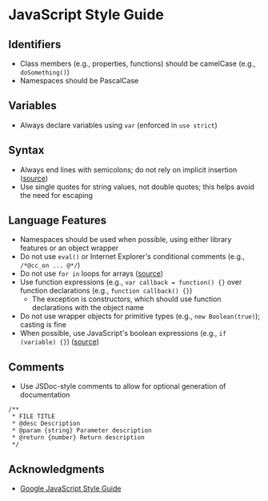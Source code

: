 # JavaScript Style Guide

## Identifiers
- Class members (e.g., properties, functions) should be camelCase (e.g., `doSomething()`)
- Namespaces should be PascalCase

## Variables
- Always declare variables using `var` (enforced in `use strict`)

## Syntax
- Always end lines with semicolons; do not rely on implicit insertion ([source](http://google-styleguide.googlecode.com/svn/trunk/javascriptguide.xml?showone=Semicolons#Semicolons))
- Use single quotes for string values, not double quotes; this helps avoid the need for escaping

## Language Features
- Namespaces should be used when possible, using either library features or an object wrapper
- Do not use `eval()` or Internet Explorer's conditional comments (e.g., `/*@cc_on ... @*/`)
- Do not use `for in` loops for arrays ([source](http://google-styleguide.googlecode.com/svn/trunk/javascriptguide.xml?showone=for-in_loop#for-in_loop))
- Use function expressions (e.g., `var callback = function() {}` over function declarations (e.g., `function callback() {}`)
  - The exception is constructors, which should use function declarations with the object name
- Do not use wrapper objects for primitive types (e.g., `new Boolean(true)`); casting is fine
- When possible, use JavaScript's boolean expressions (e.g., `if (variable) {}`) ([source](http://google-styleguide.googlecode.com/svn/trunk/javascriptguide.xml?showone=Tips_and_Tricks#Tips_and_Tricks))

## Comments
- Use JSDoc-style comments to allow for optional generation of documentation

```
/**
 * FILE TITLE
 * @desc Description
 * @param {string} Parameter description
 * @return {number} Return description
 */
```

## Acknowledgments
- [Google JavaScript Style Guide](http://google-styleguide.googlecode.com/svn/trunk/javascriptguide.xml)

